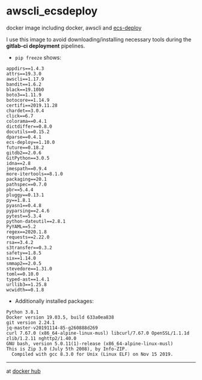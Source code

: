 # awscli_ecsdeploy
docker image including docker, awscli and [ecs-deploy](https://github.com/fabfuel/ecs-deploy/releases)

I use this image to avoid downloading/installing necessary tools during the **gitlab-ci deployment** pipelines.

* `pip freeze` shows:
```
appdirs==1.4.3
attrs==19.3.0
awscli==1.17.9
bandit==1.6.2
black==19.10b0
boto3==1.11.9
botocore==1.14.9
certifi==2019.11.28
chardet==3.0.4
click==6.7
colorama==0.4.1
dictdiffer==0.8.0
docutils==0.15.2
dparse==0.4.1
ecs-deploy==1.10.0
future==0.18.2
gitdb2==2.0.6
GitPython==3.0.5
idna==2.8
jmespath==0.9.4
more-itertools==8.1.0
packaging==20.1
pathspec==0.7.0
pbr==5.4.4
pluggy==0.13.1
py==1.8.1
pyasn1==0.4.8
pyparsing==2.4.6
pytest==5.3.4
python-dateutil==2.8.1
PyYAML==5.2
regex==2020.1.8
requests==2.22.0
rsa==3.4.2
s3transfer==0.3.2
safety==1.8.5
six==1.14.0
smmap2==2.0.5
stevedore==1.31.0
toml==0.10.0
typed-ast==1.4.1
urllib3==1.25.8
wcwidth==0.1.8
```

* Additionally installed packages:
```
Python 3.8.1
Docker version 19.03.5, build 633a0ea838
git version 2.24.1
jq-master-v20191114-85-g260888d269
curl 7.67.0 (x86_64-alpine-linux-musl) libcurl/7.67.0 OpenSSL/1.1.1d zlib/1.2.11 nghttp2/1.40.0
GNU bash, version 5.0.11(1)-release (x86_64-alpine-linux-musl)
This is Zip 3.0 (July 5th 2008), by Info-ZIP.
  Compiled with gcc 8.3.0 for Unix (Linux ELF) on Nov 15 2019.
```

---

at [docker hub](https://hub.docker.com/r/normoes/awscli_ecsdeploy/)
